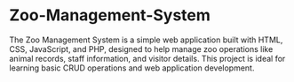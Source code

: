 # Zoo-Management-System
 The Zoo Management System is a simple web application built with HTML, CSS, JavaScript, and PHP, designed to help manage zoo operations like animal records, staff information, and visitor details. This project is ideal for learning basic CRUD operations and web application development.
